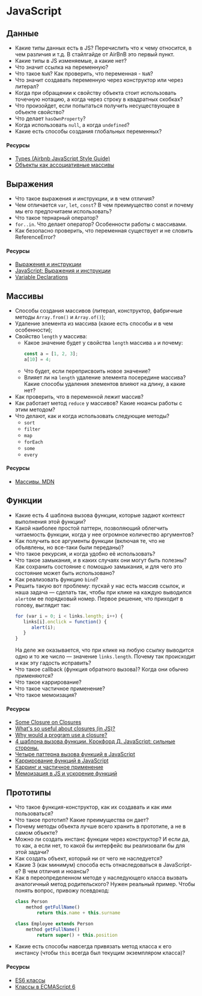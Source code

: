 # JavaScript

## Данные

* Какие типы данных есть в JS? Перечислить что к чему относится, в чем различия и т.д. В стайлгайде от AirBnB это первый пункт.
* Какие типы в JS изменяемые, а какие нет?
* Что значит ссылка на переменную?
* Что такое `NaN`? Как проверить, что переменная - `NaN`?
* Что значит создавать переменную через конструктор или через литерал?
* Когда при обращении к свойству объекта стоит использовать точечную нотацию, а когда через строку в квадратных скобках?
* Что произойдет, если попытаться получить несуществующее в объекте свойство?
* Что делает `hasOwnProperty`?
* Когда использовать `null`, а когда `undefined`?
* Какие есть способы создания глобальных переменных?

#### Ресурсы
* [Types (Airbnb JavaScript Style Guide)](https://github.com/airbnb/javascript#types)
* [Объекты как ассоциативные массивы](https://learn.javascript.ru/object)

## Выражения
* Что такое выражения и инструкции, и в чем отличия?
* Чем отличается `var`, `let`, `const`? В чем преимущество const и почему мы его предпочитаем использовать?
* Что такое тернарный оператор?
* `for..in`. Что делает оператор? Особенности работы с массивами.
* Как безопасно проверить, что переменная существует и не словить ReferenceError?

#### Ресурсы
* [Выражения и инструкции](https://ru.hexlet.io/courses/introduction_to_programming/lessons/expressions/theory_unit)
* [JavaScript: Выражения и инструкции](https://puzzleweb.ru/javascript/2_syntax3.php)
* [Variable Declarations](https://www.typescriptlang.org/docs/handbook/variable-declarations.html)

## Массивы
* Способы создания массивов (литерал, конструктор, фабричные методы `Array.from()` и `Array.of()`);
* Удаление элемента из массива (какие есть способы и в чем особенности);
* Свойство `length` у массива:
    * Какое значение будет у свойства `length` массива `a` и почему:
        ```javascript
        const a = [1, 2, 3];
        a[10] = 4;
        ```
    * Что будет, если переприсвоить новое значение?
    * Влияет ли на `length` удаление элемента посередине массива? Какие способы удаления элементов влияют на длину, а какие нет?
* Как проверить, что в переменной лежит массив?
* Как работает метод `reduce` у массивов? Какие нюансы работы с этим методом?
* Что делают, как и когда использовать следующие методы? 
    * `sort`
    * `filter`
    * `map`
    * `forEach`
    * `some`
    * `every`

#### Ресурсы
* [Массивы. MDN](https://developer.mozilla.org/ru/docs/Web/JavaScript/Reference/Global_Objects/Array)

## Функции
* Какие есть 4 шаблона вызова функции, которые задают контекст выполнения этой функции?
* Какой наиболее простой паттерн, позволяющий облегчить читаемость функции, когда у нее огромное количество аргументов?
* Как получить все аргументы функции (включая те, что не объявлены, но все-таки были переданы)?
* Что такое рекурсия, и когда удобно её использовать?
* Что такое замыкания, и в каких случаях они могут быть полезны? Как сохранить состояние с помощью замыкания, и для чего это состояние может быть использовано?
* Как реализовать функцию `bind`?
* Решить такую вот проблему: пускай у нас есть массив ссылок, и наша задача — сделать так, чтобы при клике на каждую выводился `alert`ом ее порядковый номер. Первое решение, что приходит в голову, выглядит так:
    ```javascript
    for (var i = 0; i < links.length; i++) {
       links[i].onclick = function() {
          alert(i);
       }
    }
    ```
    На деле же оказывается, что при клике на любую ссылку выводится одно и то же число — значение `links.length`. Почему так происходит и как эту гадость исправить?
* Что такое callback (функция обратного вызова)? Когда они обычно применяются?
* Что такое каррирование?
* Что такое частичное применение?
* Что такое мемоизация?

#### Ресурсы
* [Some Closure on Closures](https://dev.to/jckuhl/some-closure-on-closures-44ga)
* [What's so useful about closures (in JS)?](https://softwareengineering.stackexchange.com/questions/203507/whats-so-useful-about-closures-in-js)
* [Why would a program use a closure?](https://softwareengineering.stackexchange.com/questions/285941/why-would-a-program-use-a-closure)
* [4 шаблона вызова функции. Крокфорд Д. JavaScript: сильные стороны.](https://orkhanalyshov.com/media/JavaScript/books/TheGoodParts.pdf#page=44&zoom=auto,-265,627)
* [Четыре паттерна вызова функций в JavaScript](https://habr.com/ru/post/155815/)
* [Каррирование функций в JavaScript](https://habr.com/ru/company/ruvds/blog/427295/)
* [Карринг и частичное применение](https://www.ibm.com/developerworks/ru/library/j-jn9/)
* [Мемоизация в JS и ускорение функций](https://habr.com/ru/company/ruvds/blog/332384/)

## Прототипы
* Что такое функция-конструктор, как их создавать и как ими пользоваться?
* Что такое прототип? Какие преимущества он дает?
* Почему методы объекта лучше всего хранить в прототипе, а не в самом объекте?
* Можно ли создать инстанс функции через конструктор? И если да, то как, а если нет, то какой бы интерфейс вы реализовали бы для этой задачи?
* Как создать объект, который ни от чего не наследуется?
* Какие 3 (как минимум) способа есть отнаследоваться в JavaScript-е? В чем отличия и нюансы?
* Как в переопределенном методе у наследующего класса вызвать аналогичный метод родительского?
    Нужен реальный пример. Чтобы понять вопрос, привожу псевдокод:
    ```javascript
    class Person
        method getFullName()
            return this.name + this.surname

    class Employee extends Person
        method getFullName()
            return super() + this.position
    ```
* Какие есть способы навсегда привязать метод класса к его инстансу (чтобы `this` всегда был текущим экземпляром класса)?

#### Ресурсы
* [ES6 классы](http://jsraccoon.ru/es6-classes)
* [Классы в ECMAScript 6](https://frontender.info/es6-classes-final/)
